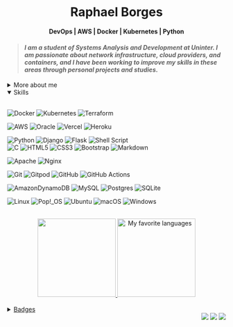 [comment]: # (About)

<h1 align="center"> Raphael Borges </h1>

<div align="center">
  <b>DevOps | AWS | Docker | Kubernetes | Python</b>
</div>

<blockquote>
  <p><i>
    <h4> I am a student of Systems Analysis and Development at Uninter. I am passionate about network infrastructure, cloud providers, and containers, and I have been working to improve my skills in these areas through personal projects and studies. </h4>
  </i></p>
</blockquote>

<details>
  <summary>More about me</summary>
    <h4 align="left">One of the projects I developed was in Docker Compose, where I created a Django application integrated with a database, using Nginx Proxy Manager as a reverse proxy. Through this project, I gained skills in container configuration and management, as well as in the creation and management of Python applications. (https://github.com/Rapha-Borges/Django-Portifolio)</h4>
    <h4 align="left">Recently, I started working on a template project for digital books (ebooks) with support for multiple languages. I am using mdbook and its plugins to implement this solution, seeking to offer a more efficient and elegant way to produce and publish digital books in different languages. (https://www.r11s.com.br/modelo-mdbook/)</h4>
    <h4 align="left">In addition, I have skills in web development with Python, HTML, CSS, Bootstrap, and other technologies, as well as skills in Shell and C. I am proficient in various platforms such as Linux, MacOS, and Windows, and I have skills in configuring web servers such as Apache and Nginx. I work with Git, Gitpod, GitHub, and GitHub Actions, and I have experience with databases such as DynamoDB, MySQL, PostgreSQL, and SQLite.</h4>
    <h4 align="left">I have an intermediate level of proficiency in English, which allows me to communicate effectively and understand technical documentation. Additionally, I have a basic knowledge of French, which enables me to have a basic understanding of the language.</h4>
    <h4 align="left">If you are interested in getting in touch with me, please feel free to send me a message on LinkedIn or through my email. It would be a pleasure to talk with you and discuss how my skills and experience can be applied to achieve the goals of your company.</h4>
  
</details>

[comment]: # (Skills)
<details open>

<summary markdown="open">Skills</summary><br>

<div>
  
  ![Docker](https://img.shields.io/badge/docker-%230db7ed.svg?style=for-the-badge&logo=docker&logoColor=white)
  ![Kubernetes](https://img.shields.io/badge/kubernetes-%23326ce5.svg?style=for-the-badge&logo=kubernetes&logoColor=white)
  ![Terraform](https://img.shields.io/badge/terraform-%235835CC.svg?style=for-the-badge&logo=terraform&logoColor=white)
  
  ![AWS](https://img.shields.io/badge/AWS-%23FF9900.svg?style=for-the-badge&logo=amazon-aws&logoColor=white)
  ![Oracle](https://img.shields.io/badge/Oracle-F80000?style=for-the-badge&logo=oracle&logoColor=white)
  ![Vercel](https://img.shields.io/badge/vercel-%23000000.svg?style=for-the-badge&logo=vercel&logoColor=white)
  ![Heroku](https://img.shields.io/badge/heroku-%23430098.svg?style=for-the-badge&logo=heroku&logoColor=white)
  
  ![Python](https://img.shields.io/badge/python-3670A0?style=for-the-badge&logo=python&logoColor=ffdd54)
  ![Django](https://img.shields.io/badge/django-%23092E20.svg?style=for-the-badge&logo=django&logoColor=white)
  ![Flask](https://img.shields.io/badge/flask-%23000.svg?style=for-the-badge&logo=flask&logoColor=white)
  ![Shell Script](https://img.shields.io/badge/shell_script-%23121011.svg?style=for-the-badge&logo=gnu-bash&logoColor=white)<br>
  ![C](https://img.shields.io/badge/c-%2300599C.svg?style=for-the-badge&logo=c&logoColor=white)
  ![HTML5](https://img.shields.io/badge/html5-%23E34F26.svg?style=for-the-badge&logo=html5&logoColor=white)
  ![CSS3](https://img.shields.io/badge/css3-%231572B6.svg?style=for-the-badge&logo=css3&logoColor=white)
  ![Bootstrap](https://img.shields.io/badge/bootstrap-%23563D7C.svg?style=for-the-badge&logo=bootstrap&logoColor=white)
  ![Markdown](https://img.shields.io/badge/markdown-%23000000.svg?style=for-the-badge&logo=markdown&logoColor=white)
  
  ![Apache](https://img.shields.io/badge/apache-%23D42029.svg?style=for-the-badge&logo=apache&logoColor=white)
  ![Nginx](https://img.shields.io/badge/nginx-%23009639.svg?style=for-the-badge&logo=nginx&logoColor=white)
  
  ![Git](https://img.shields.io/badge/git-%23F05033.svg?style=for-the-badge&logo=git&logoColor=white)
  ![Gitpod](https://img.shields.io/badge/gitpod-f06611.svg?style=for-the-badge&logo=gitpod&logoColor=white)
  ![GitHub](https://img.shields.io/badge/github-%23121011.svg?style=for-the-badge&logo=github&logoColor=white)
  ![GitHub Actions](https://img.shields.io/badge/github%20actions-%232671E5.svg?style=for-the-badge&logo=githubactions&logoColor=white)
  
  ![AmazonDynamoDB](https://img.shields.io/badge/Amazon%20DynamoDB-4053D6?style=for-the-badge&logo=Amazon%20DynamoDB&logoColor=white)
  ![MySQL](https://img.shields.io/badge/mysql-%2300f.svg?style=for-the-badge&logo=mysql&logoColor=white)
  ![Postgres](https://img.shields.io/badge/postgres-%23316192.svg?style=for-the-badge&logo=postgresql&logoColor=white)
  ![SQLite](https://img.shields.io/badge/sqlite-%2307405e.svg?style=for-the-badge&logo=sqlite&logoColor=white)
  
  ![Linux](https://img.shields.io/badge/Linux-FCC624?style=for-the-badge&logo=linux&logoColor=black)
  ![Pop!\_OS](https://img.shields.io/badge/Pop!_OS-48B9C7?style=for-the-badge&logo=Pop!_OS&logoColor=white)
  ![Ubuntu](https://img.shields.io/badge/Ubuntu-E95420?style=for-the-badge&logo=ubuntu&logoColor=white)
  ![macOS](https://img.shields.io/badge/mac%20os-000000?style=for-the-badge&logo=macos&logoColor=F0F0F0)
  ![Windows](https://img.shields.io/badge/Windows-0078D6?style=for-the-badge&logo=windows&logoColor=white)
</div>
<br>

[comment]: # (GitHub Stats)
<div align="center">
  <a href="https://github.com/Rapha-Borges">
  <img height="180em" src="https://github-readme-stats.vercel.app/api?username=Rapha-Borges&show_icons=true&theme=dark&include_all_commits=true"/>
  <img height="180em" src="https://github-readme-stats.vercel.app/api/top-langs/?username=Rapha-Borges&hide=handlebars,less,scss,jupyter%20notebook&langs_count=6&layout=compact&show_icons=true&line_height=27&&theme=dark&custom_title=My%20favorite%20languages"alt="My favorite languages"/>
 </div><br>

</details>


 
[comment]: # (Badges)
<details>
<summary>Badges</summary>
<div style="display: flex; flex-direction: column;" align="center">
  <img src="https://user-images.githubusercontent.com/53947674/218383400-81cb9b2b-1679-4f34-a71c-c88fb1d472dc.png" style="width: 180px; height: 180px; display: inline;
margin-right: 30px !important;">
  <img src="https://user-images.githubusercontent.com/53947674/210863646-79eeee79-6ceb-42a3-beb9-79ffcd8f9bf6.png" style="width: 180px; height: 180px; display: inline; margin-right: 30px !important;">
  <img src="https://user-images.githubusercontent.com/53947674/210869899-cbb242b9-db7c-4f69-a678-9c5bbd3bd86d.png" style="width: 180px; height: 180px; display: inline; margin-right: 30px !important;">
  <img src="https://user-images.githubusercontent.com/53947674/210869925-e7672e5a-6a6e-4caf-a582-486e109226c8.png" style="width: 180px; height: 180px; display: inline; margin-right: 30px !important;">
</div><br>
</details>
  
[comment]: # (Social button)
<div align="right">
  <a href="http://twitter.com/RaphaNBorges" target="_blank" rel="noopener noreferrer"><img src="https://img.shields.io/badge/Twitter-1DA1F2?style=for-the-badge&logo=twitter&logoColor=white"></a>
  <a href="https://linkedin.com/in/raphael-do-nascimento-borges/" target="_blank" rel="noopener noreferrer"><img src="https://img.shields.io/badge/LinkedIn-0077B5?style=for-the-badge&logo=linkedin&logoColor=white"></a>
  <a href="https://linktr.ee/raphael_borges" target="_blank" rel="noopener noreferrer"><img src="https://img.shields.io/badge/linktree-1de9b6?style=for-the-badge&logo=linktree&logoColor=white"></a>
</div>
  
